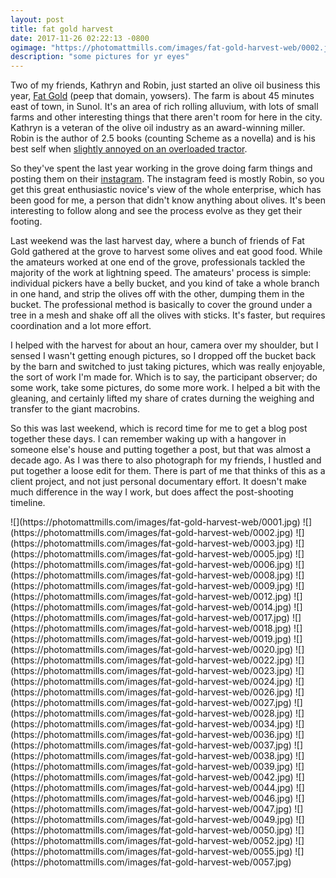 ```yaml
---
layout: post
title: fat gold harvest
date: 2017-11-26 02:22:13 -0800
ogimage: "https://photomattmills.com/images/fat-gold-harvest-web/0002.jpg"
description: "some pictures for yr eyes"
---
```


Two of my friends, Kathryn and Robin, just started an olive oil business this year, [Fat Gold](http://fat.gold) (peep that domain, yowsers). The farm is about 45 minutes east of town, in Sunol. It's an area of rich rolling alluvium, with lots of small farms and other interesting things that there aren't room for here in the city. Kathryn is a veteran of the olive oil industry as an award-winning miller. Robin is the author of 2.5 books (counting Scheme as a novella) and is his best self when [slightly annoyed on an overloaded tractor](http://galleries.notuntitled.com/fat-gold-harvest-web/0053.jpg).

So they've spent the last year working in the grove doing farm things and posting them on their [instagram](http://instagram.com/fatgoldoliveoil/). The instagram feed is mostly Robin, so you get this great enthusiastic novice's view of the whole enterprise, which has been good for me, a person that didn't know anything about olives. It's been interesting to follow along and see the process evolve as they get their footing.

Last weekend was the last harvest day, where a bunch of friends of Fat Gold gathered at the grove to harvest some olives and eat good food. While the amateurs worked at one end of the grove, professionals tackled the majority of the work at lightning speed. The amateurs' process is simple: individual pickers have a belly bucket, and you kind of take a whole branch in one hand, and strip the olives off with the other, dumping them in the bucket. The professional method is basically to cover the ground under a tree in a mesh and shake off all the olives with sticks. It's faster, but requires coordination and a lot more effort.

I helped with the harvest for about an hour, camera over my shoulder, but I sensed I wasn't getting enough pictures, so I dropped off the bucket back by the barn and switched to just taking pictures, which was really enjoyable, the sort of work I'm made for. Which is to say, the participant observer; do some work, take some pictures, do some more work. I helped a bit with the gleaning, and certainly lifted my share of crates durning the weighing and transfer to the giant macrobins.

So this was last weekend, which is record time for me to get a blog post together these days. I can remember waking up with a hangover in someone else's house and putting together a post, but that was almost a decade ago. As I was there to also photograph for my friends, I hustled and put together a loose edit for them. There is part of me that thinks of this as a client project, and not just personal documentary effort. It doesn't make much difference in the way I work, but does affect the post-shooting timeline.

<span style="display:block;" class="center">
![](https://photomattmills.com/images/fat-gold-harvest-web/0001.jpg)
<span class="caption"></span>
![](https://photomattmills.com/images/fat-gold-harvest-web/0002.jpg)
<span class="caption"></span>
![](https://photomattmills.com/images/fat-gold-harvest-web/0003.jpg)
<span class="caption"></span>
![](https://photomattmills.com/images/fat-gold-harvest-web/0005.jpg)
<span class="caption"></span>
![](https://photomattmills.com/images/fat-gold-harvest-web/0006.jpg)
<span class="caption"></span>
![](https://photomattmills.com/images/fat-gold-harvest-web/0008.jpg)
<span class="caption"></span>
![](https://photomattmills.com/images/fat-gold-harvest-web/0009.jpg)
<span class="caption"></span>
![](https://photomattmills.com/images/fat-gold-harvest-web/0012.jpg)
<span class="caption"></span>
![](https://photomattmills.com/images/fat-gold-harvest-web/0014.jpg)
<span class="caption"></span>
![](https://photomattmills.com/images/fat-gold-harvest-web/0017.jpg)
<span class="caption"></span>
![](https://photomattmills.com/images/fat-gold-harvest-web/0018.jpg)
<span class="caption"></span>
![](https://photomattmills.com/images/fat-gold-harvest-web/0019.jpg)
<span class="caption"></span>
![](https://photomattmills.com/images/fat-gold-harvest-web/0020.jpg)
<span class="caption"></span>
![](https://photomattmills.com/images/fat-gold-harvest-web/0022.jpg)
<span class="caption"></span>
![](https://photomattmills.com/images/fat-gold-harvest-web/0023.jpg)
<span class="caption"></span>
![](https://photomattmills.com/images/fat-gold-harvest-web/0024.jpg)
<span class="caption"></span>
![](https://photomattmills.com/images/fat-gold-harvest-web/0026.jpg)
<span class="caption"></span>
![](https://photomattmills.com/images/fat-gold-harvest-web/0027.jpg)
<span class="caption"></span>
![](https://photomattmills.com/images/fat-gold-harvest-web/0028.jpg)
<span class="caption"></span>
![](https://photomattmills.com/images/fat-gold-harvest-web/0034.jpg)
<span class="caption"></span>
![](https://photomattmills.com/images/fat-gold-harvest-web/0036.jpg)
<span class="caption"></span>
![](https://photomattmills.com/images/fat-gold-harvest-web/0037.jpg)
<span class="caption"></span>
![](https://photomattmills.com/images/fat-gold-harvest-web/0038.jpg)
<span class="caption"></span>
![](https://photomattmills.com/images/fat-gold-harvest-web/0039.jpg)
<span class="caption"></span>
![](https://photomattmills.com/images/fat-gold-harvest-web/0042.jpg)
<span class="caption"></span>
![](https://photomattmills.com/images/fat-gold-harvest-web/0044.jpg)
<span class="caption"></span>
![](https://photomattmills.com/images/fat-gold-harvest-web/0046.jpg)
<span class="caption"></span>
![](https://photomattmills.com/images/fat-gold-harvest-web/0047.jpg)
<span class="caption"></span>
![](https://photomattmills.com/images/fat-gold-harvest-web/0049.jpg)
<span class="caption"></span>
![](https://photomattmills.com/images/fat-gold-harvest-web/0050.jpg)
<span class="caption"></span>
![](https://photomattmills.com/images/fat-gold-harvest-web/0052.jpg)
<span class="caption"></span>
![](https://photomattmills.com/images/fat-gold-harvest-web/0055.jpg)
<span class="caption"></span>
![](https://photomattmills.com/images/fat-gold-harvest-web/0057.jpg)
<span class="caption"></span>
</span>
